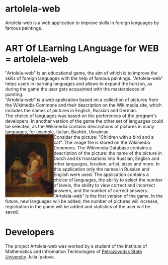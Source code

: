 # artolela-web
Artolela-web is a web application to improve skills in foreign languages by famous paintings.

# ART Of LEarning LAnguage for WEB = artolela-web 
"Artolela-web" is an educational game, the aim of which is to improve the skills of foreign languages with the help of famous paintings.
"Artolela-web" helps users in learning languages and allows to expand the horizon, as during the game the user gets acquainted with 
the masterpieces of painting.
<br>
"Artolela-web" is a web application based on a collection of pictures from the Wikimedia Commons and their 
description on the Wikimedia site, which includes the names of pictures in English, Russian and German. 
<br>
The choice of languages was based on the preferences of the program's developers. 
In another version of the game the other set of languages could be selected, 
as the Wikimedia contains descriptions of pictures in many languages, for example, Italian, Bashkir, Ukrainian.
<br>
<img src="https://github.com/ipatova/my/blob/master/Eglon_van_der_Neer_-_Children_with_a_Cage_and_a_Cat_-_WGA16498%20(2).jpg" align = "left" height ="200"/>
Consider the picture: "Children with a bird and a cat". 
The image file is stored on the Wikimedia Commons. 
The Wikimedia Database contains a description of the picture: the name of the picture in Dutch and its translations into Russian, 
English and other languages, location, artist, sizes and more. In this application only the names in Russian and English were used.
The application contains a choice of languages, the ability to select the number of levels, the ability to view correct 
and incorrect answers, and the number of correct answers.
<br>
"Artolela-web" is the first version of the game. In the future, new languages will be added, the number of pictures will 
increase, registration in the game will be added and statistics of the user will be saved.

# Developers
The project Artolela-web was worked by a student of the Institute of Mathematics and Infromation Technologies of 
[Petrozavodsk State University](https://petrsu.ru/en) Julia Ipatova.

